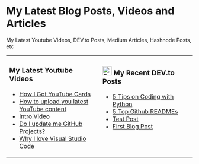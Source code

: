 # My Latest Blog Posts, Videos and Articles
My Latest Youtube Videos, DEV.to Posts, Medium Articles, Hashnode Posts, etc

 
<table><tr><td valign="top" width="50%">
  
### My Latest Youtube Videos

<!-- YOUTUBE-VIDEOS-LIST:START -->
- [How I Got YouTube Cards](https://www.youtube.com/watch?v=EMErko_f_Bk)
- [How to upload you latest YouTube content](https://www.youtube.com/watch?v=UiCwE6Owv00)
- [Intro Video](https://www.youtube.com/watch?v=7EhAyKwXO_A)
- [Do I update me GitHub Projects?](https://www.youtube.com/watch?v=2l84wNGfEAA)
- [Why I love Visual Studio Code](https://www.youtube.com/watch?v=5xq3Btj3tPE)
<!-- YOUTUBE-VIDEOS-LIST:END -->

</td><td valign="top" width="50%">

### <a href="https://dev.to/nathanielchi"><img src="https://github.com/nathanielchi/nathanielchu/blob/main/dev-black.png" title="DEV" alt="DEV" width="25"/></a> My Recent DEV.to Posts

<!-- DEVTO-BLOG-LIST:START -->
- [5 Tips on Coding with Python](https://dev.to/nathanielchi/5-tips-on-coding-with-python-38m1)
- [5 Top Github READMEs](https://dev.to/nathanielchi/5-top-github-readmes-hn5)
- [Test Post](https://dev.to/nathanielchi/test-post-101p)
- [First Blog Post](https://dev.to/nathanielchi/first-blog-post-2i5p)
<!-- DEVTO-BLOG-LIST:END -->

</td></tr></table>
